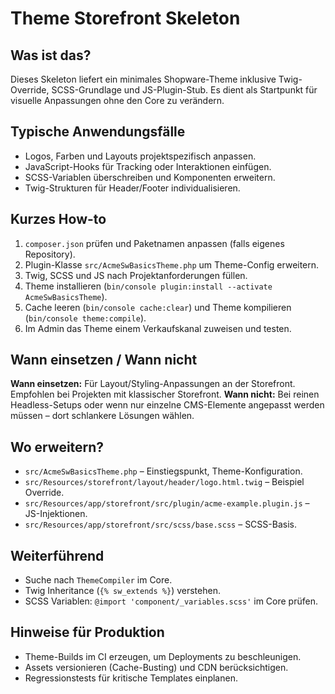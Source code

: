 # Theme Storefront Skeleton

## Was ist das?
Dieses Skeleton liefert ein minimales Shopware-Theme inklusive Twig-Override, SCSS-Grundlage und JS-Plugin-Stub. Es dient als Startpunkt für visuelle Anpassungen ohne den Core zu verändern.

## Typische Anwendungsfälle
- Logos, Farben und Layouts projektspezifisch anpassen.
- JavaScript-Hooks für Tracking oder Interaktionen einfügen.
- SCSS-Variablen überschreiben und Komponenten erweitern.
- Twig-Strukturen für Header/Footer individualisieren.

## Kurzes How-to
1. `composer.json` prüfen und Paketnamen anpassen (falls eigenes Repository).
2. Plugin-Klasse `src/AcmeSwBasicsTheme.php` um Theme-Config erweitern.
3. Twig, SCSS und JS nach Projektanforderungen füllen.
4. Theme installieren (`bin/console plugin:install --activate AcmeSwBasicsTheme`).
5. Cache leeren (`bin/console cache:clear`) und Theme kompilieren (`bin/console theme:compile`).
6. Im Admin das Theme einem Verkaufskanal zuweisen und testen.

## Wann einsetzen / Wann nicht
**Wann einsetzen:** Für Layout/Styling-Anpassungen an der Storefront. Empfohlen bei Projekten mit klassischer Storefront.
**Wann nicht:** Bei reinen Headless-Setups oder wenn nur einzelne CMS-Elemente angepasst werden müssen – dort schlankere Lösungen wählen.

## Wo erweitern?
- `src/AcmeSwBasicsTheme.php` – Einstiegspunkt, Theme-Konfiguration.
- `src/Resources/storefront/layout/header/logo.html.twig` – Beispiel Override.
- `src/Resources/app/storefront/src/plugin/acme-example.plugin.js` – JS-Injektionen.
- `src/Resources/app/storefront/src/scss/base.scss` – SCSS-Basis.

## Weiterführend
- Suche nach `ThemeCompiler` im Core.
- Twig Inheritance (`{% sw_extends %}`) verstehen.
- SCSS Variablen: `@import 'component/_variables.scss'` im Core prüfen.

## Hinweise für Produktion
- Theme-Builds im CI erzeugen, um Deployments zu beschleunigen.
- Assets versionieren (Cache-Busting) und CDN berücksichtigen.
- Regressionstests für kritische Templates einplanen.
